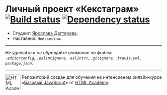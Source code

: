# Личный проект «Кекстаграм» [![Build status][travis-image]][travis-url] [![Dependency status][dependency-image]][dependency-url]

* Студент: [Ярослава Дегтярева](https://up.htmlacademy.ru/javascript/4/user/186549).
* Наставник: `Неизвестно`.

---

_Не удаляйте и не обращайте внимание на файлы:_<br>
_`.editorconfig`, `.eslintignore`, `.eslintrc`, `.gitignore`, `.travis.yml`, `package.json`._

---

<a href="https://htmlacademy.ru/intensive/javascript"><img align="left" width="50" height="50" title="HTML Academy" src="https://up.htmlacademy.ru/static/img/intensive/javascript/logo-for-github.svg"></a>

Репозиторий создан для обучения на интенсивном онлайн‑курсе «[Базовый JavaScript](https://htmlacademy.ru/intensive/javascript)» от [HTML Academy](https://htmlacademy.ru).

[travis-image]: https://travis-ci.org/htmlacademy-javascript/186549-kekstagram.svg?branch=master
[travis-url]: https://travis-ci.org/htmlacademy-javascript/186549-kekstagram
[dependency-image]: https://david-dm.org/htmlacademy-javascript/186549-kekstagram.svg?style=flat-square
[dependency-url]: https://david-dm.org/htmlacademy-javascript/186549-kekstagram
